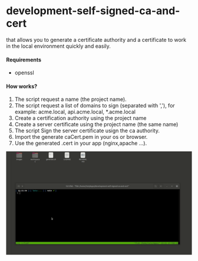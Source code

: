 # development-self-signed-ca-and-cert
that allows you to generate a certificate authority and a certificate to work in the local environment quickly and easily.

#### Requirements

* openssl

#### How works?

1. The script request a name (the project name).
2. The script request a list of domains to sign (separated with ','), for example: acme.local, api.acme.local, *.acme.local
3. Create a certification authority using the project name
4. Create a server certificate using the project name (the same name)
5. The script Sign the server certificate usign the ca authority.
6. Import the generate caCert.pem in your os or browser.
7. Use the generated .cert in your app (nginx,apache ...).


<p align="center">
  <img src="https://raw.githubusercontent.com/kb05/development-self-signed-ca-and-cert/main/images/project.gif" width="560" height="280">
</p></p>
